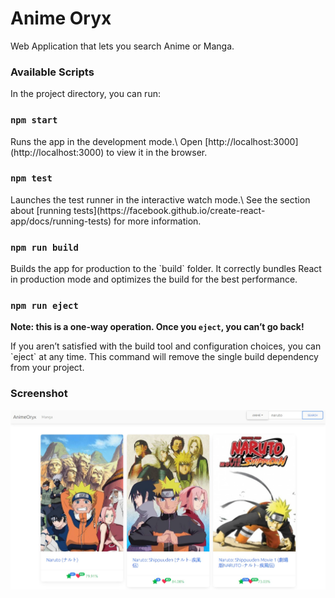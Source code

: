 <h1> Anime Oryx</h1>
<p> Web Application that lets you search Anime or Manga.</p>

<h3> Available Scripts</h3>

In the project directory, you can run:

<h3> <code>npm start</code> </h3>
<p>
Runs the app in the development mode.\
Open [http://localhost:3000](http://localhost:3000) to view it in the browser.
</p>
<h3> <code>npm test</code></h3>
<p>
Launches the test runner in the interactive watch mode.\
See the section about [running tests](https://facebook.github.io/create-react-app/docs/running-tests) for more information.
</p>

<h3> <code>npm run build </code> </h3>

<p>Builds the app for production to the `build` folder.
It correctly bundles React in production mode and optimizes the build for the best performance.
</p>
<h3><code>npm run eject</code></h3>

**Note: this is a one-way operation. Once you `eject`, you can’t go back!**
<p>
If you aren’t satisfied with the build tool and configuration choices, you can `eject` at any time. This command will remove the single build dependency from your project.
</p>

<h3>Screenshot</h3>
<img src="screenshots/Search.jpeg" alt="Screenshot Of Search Page" />

